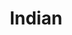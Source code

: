 ---
title: Indian
date: 
draft: false

# descripcion
description : Aros colgantes pasantes en plata 925.

materials: Plata 925

color: 

dimensions: Largo total 5.5cm

code: 01-01-0952

type: "Aros"

categories: []

price: $3.710,00

price_eftvo: $3.150,00

# Images
# first image will be shown in the product page
images:
  # - image: "images/path_to_image"
  # La ubicacion de las imagenes es imagenes/Aros/Aros.Colgantes/01-01-0952-indian
  - image: "./images/aros/colgantes/01-01-0952-indian.jpg"
---
